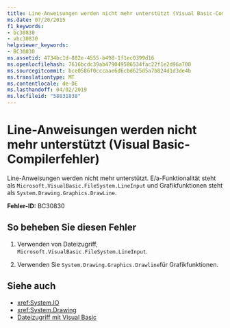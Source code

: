 ```yaml
---
title: Line-Anweisungen werden nicht mehr unterstützt (Visual Basic-Compilerfehler)
ms.date: 07/20/2015
f1_keywords:
- bc30830
- vbc30830
helpviewer_keywords:
- BC30830
ms.assetid: 4734bc1d-882e-4555-b498-1f1ec0399d16
ms.openlocfilehash: 7616bcdc39ab479049586534fac22f1e2d96a700
ms.sourcegitcommit: bce0586f0cccaae6d6cbd625d5a7b824d1d3de4b
ms.translationtype: MT
ms.contentlocale: de-DE
ms.lasthandoff: 04/02/2019
ms.locfileid: "58831838"
---
```

# <a name="line-statements-are-no-longer-supported-visual-basic-compiler-error"></a>Line-Anweisungen werden nicht mehr unterstützt (Visual Basic-Compilerfehler)
Line-Anweisungen werden nicht mehr unterstützt. E/a-Funktionalität steht als `Microsoft.VisualBasic.FileSystem.LineInput` und Grafikfunktionen steht als `System.Drawing.Graphics.DrawLine`.  
  
 **Fehler-ID:** BC30830  
  
## <a name="to-correct-this-error"></a>So beheben Sie diesen Fehler  
  
1.  Verwenden von Dateizugriff, `Microsoft.VisualBasic.FileSystem.LineInput`.  
  
2.  Verwenden Sie `System.Drawing.Graphics.Drawline`für Grafikfunktionen.  
  
## <a name="see-also"></a>Siehe auch

- <xref:System.IO>
- <xref:System.Drawing>
- [Dateizugriff mit Visual Basic](../../../visual-basic/developing-apps/programming/drives-directories-files/file-access.md)
